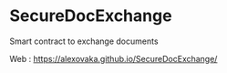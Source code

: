 # SecureDocExchange
Smart contract to exchange documents 

Web : https://alexovaka.github.io/SecureDocExchange/ 
